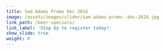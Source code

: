 ```yaml
---
title: Sam Adams Promo Dec 2016
image: /assets/images/slider/sam-adams-promo--dec-2016.jpg
link_path: /beer-specials/
link_label: 'Stop by to register today!'
show_slide: true
weight: 0
---
```



